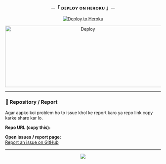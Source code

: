 <h3 align="center">
    ─「 ᴅᴇᴩʟᴏʏ ᴏɴ ʜᴇʀᴏᴋᴜ 」─
</h3>

<p align="center">
  <!-- Heroku deploy button using YOUR repo as template -->
  <a href="https://dashboard.heroku.com/new?template=https://github.com/kirtigupta66635-del/GOODCHEAT-music-bot">
    <img src="https://www.herokucdn.com/deploy/button.svg" alt="Deploy to Heroku"/>
  </a>
</p>

<p align="center">
  <!-- Optional custom image that links to the same deploy url -->
  <a href="https://dashboard.heroku.com/new?template=https://github.com/kirtigupta66635-del/GOODCHEAT-music-bot">
    <img src="https://graph.org/file/7758e15f135e166b8637d.jpg" width="520" height="198.45" alt="Deploy"/>
  </a>
</p>

---

### 🔗 Repository / Report
Agar aapko koi problem ho to issue khol ke report karo ya repo link copy karke share kar lo.

**Repo URL (copy this):**

**Open issues / report page:**  
[Report an issue on GitHub](https://github.com/kirtigupta66635-del/GOODCHEAT-music-bot/issues)

---

<p align="center">
  <a href="https://telegram.me/llVAMPIRE_KINGlll"><img src="https://img.shields.io/badge/-☆𝐃𝐌 𝐓𝐎 𝗩𝗔𝗠𝗣𝗜𝗥𝗘%20☆-blue.svg?style=for-the-badge&logo=Telegram"/></a>
</p>
